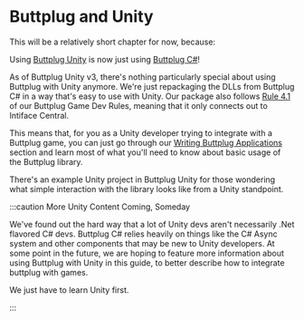 # Buttplug and Unity

This will be a relatively short chapter for now, because:

Using [Buttplug Unity](https://github.com/buttplugio/buttplug-unity) is now just using [Buttplug C#](https://github.com/buttplugio/buttplug-csharp)!

As of Buttplug Unity v3, there's nothing particularly special about using Buttplug with Unity anymore. We're just repackaging the DLLs from Buttplug C# in a way that's easy to use with Unity. Our package also follows [Rule 4.1](../intro.md) of our Buttplug Game Dev Rules, meaning that it only connects out to Intiface Central.

This means that, for you as a Unity developer trying to integrate with a Buttplug game, you can just go through our [Writing Buttplug Applications](../../writing-buttplug-applications/) section and learn most of what you'll need to know about basic usage of the Buttplug library.

There's an example Unity project in Buttplug Unity for those wondering what simple interaction with the library looks like from a Unity standpoint.

:::caution More Unity Content Coming, Someday

We've found out the hard way that a lot of Unity devs aren't necessarily .Net flavored C# devs. Buttplug C# relies heavily on things like the C# Async system and other components that may be new to Unity developers. At some point in the future, we are hoping to feature more information about using Buttplug with Unity in this guide, to better describe how to integrate buttplug with games.

We just have to learn Unity first.

:::
